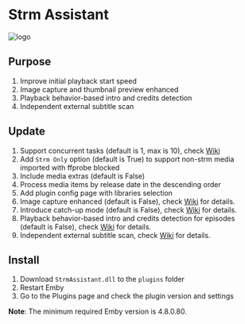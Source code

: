 # Strm Assistant

![logo](StrmAssistant/Properties/thumb.png "logo")

## Purpose

1. Improve initial playback start speed
2. Image capture and thumbnail preview enhanced
3. Playback behavior-based intro and credits detection
4. Independent external subtitle scan

## Update

1. Support concurrent tasks (default is 1, max is 10), check [Wiki](https://github.com/sjtuross/StrmAssistant/wiki/媒体信息提取-(MediaInfo-Extract))
2. Add `Strm Only` option (default is True) to support non-strm media imported with ffprobe blocked
3. Include media extras (default is False)
4. Process media items by release date in the descending order
5. Add plugin config page with libraries selection
6. Image capture enhanced (default is False), check [Wiki](https://github.com/sjtuross/StrmAssistant/wiki/视频截图预览增强) for details.
7. Introduce catch-up mode (default is False), check [Wiki](https://github.com/sjtuross/StrmAssistant/wiki/追更模式-(Catch‐up-Mode)) for details.
8. Playback behavior-based intro and credits detection for episodes (default is False), check [Wiki](https://github.com/sjtuross/StrmAssistant/wiki/片头探测-‐-播放行为) for details.
9. Independent external subtitle scan, check [Wiki](https://github.com/sjtuross/StrmAssistant/wiki/独立的外挂字幕扫描-(External-Subtitle-Scan)) for details.

## Install

1. Download `StrmAssistant.dll` to the `plugins` folder
2. Restart Emby
3. Go to the Plugins page and check the plugin version and settings

**Note**: The minimum required Emby version is 4.8.0.80.
